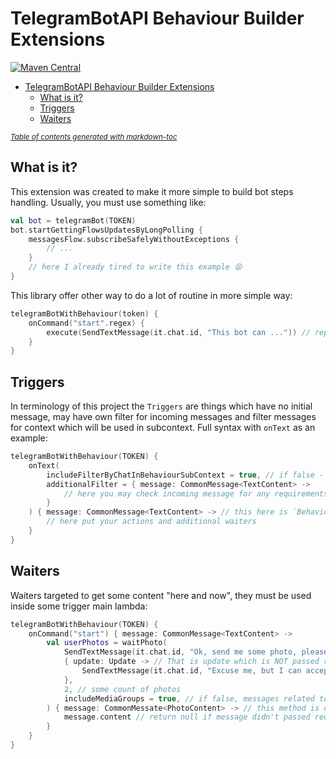 # TelegramBotAPI Behaviour Builder Extensions

[![Maven Central](https://maven-badges.herokuapp.com/maven-central/dev.inmo/tgbotapi.extensions.behaviour_builder/badge.svg)](https://maven-badges.herokuapp.com/maven-central/dev.inmo/tgbotapi.extensions.behaviour_builder)

- [TelegramBotAPI Behaviour Builder Extensions](#telegrambotapi-behaviour-builder-extensions)
  * [What is it?](#what-is-it)
  * [Triggers](#triggers)
  * [Waiters](#waiters)

<small><i><a href='http://ecotrust-canada.github.io/markdown-toc/'>Table of contents generated with markdown-toc</a></i></small>

## What is it?

This extension was created to make it more simple to build bot steps handling. Usually, you must use something like:

```kotlin
val bot = telegramBot(TOKEN)
bot.startGettingFlowsUpdatesByLongPolling {
    messagesFlow.subscribeSafelyWithoutExceptions {
        // ...
    }
    // here I already tired to write this example 😫
}
```

This library offer other way to do a lot of routine in more simple way:

```kotlin
telegramBotWithBehaviour(token) {
    onCommand("start".regex) {
        execute(SendTextMessage(it.chat.id, "This bot can ...")) // replaceable with reply(it, "This bot can ...") when you are using `tgbotapi.extensions.api`
    }
}
```

## Triggers

In terminology of this project the `Triggers` are things which have no initial message, may have own filter for incoming
messages and filter messages for context which will be used in subcontext. Full syntax with `onText` as an example:

```kotlin
telegramBotWithBehaviour(TOKEN) {
    onText(
        includeFilterByChatInBehaviourSubContext = true, // if false - last lambda will receive all messages instead of filtered by chat messages
        additionalFilter = { message: CommonMessage<TextContent> ->
            // here you may check incoming message for any requirements before it will be passed to the main lambda
        }
    ) { message: CommonMessage<TextContent> -> // this here is `BehaviourContext`
        // here put your actions and additional waiters
    }
}
```

## Waiters

Waiters targeted to get some content "here and now", they must be used inside some trigger main lambda:

```kotlin
telegramBotWithBehaviour(TOKEN) {
    onCommand("start") { message: CommonMessage<TextContent> ->
        val userPhotos = waitPhoto(
            SendTextMessage(it.chat.id, "Ok, send me some photo, please"), // init request, can be any `Request` object
            { update: Update -> // That is update which is NOT passed requirements. In current context we expect some photo, but received something else
                SendTextMessage(it.chat.id, "Excuse me, but I can accept only photos") // it could be null
            },
            2, // some count of photos
            includeMediaGroups = true, // if false, messages related to some media group will be skipped and recognized as incorrect
        ) { message: CommonMessate<PhotoContent> -> // this method is optional and you can use it in case you want to add some additional requirements checks
            message.content // return null if message didn't passed requirements
        }
    }
}
```
